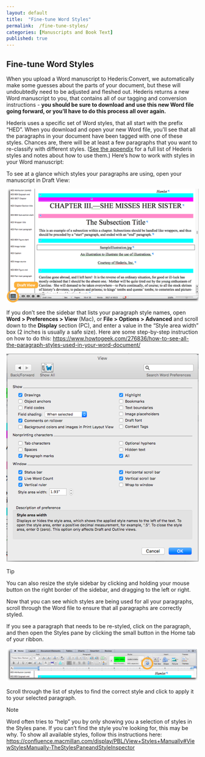 ```yaml
---
layout: default
title:  "Fine-tune Word Styles"
permalink:  /fine-tune-styles/
categories: [Manuscripts and Book Text]
published: true
---
```


<section data-type="chapter" class="hsecchapter" data-hederis-type="hsecchapter" id="fine-tune-styles" data-pi-attrs="id: fine-tune-styles" role="doc-chapter"><h1 data-hederis-type="hblkchaptitle" class="hblkchaptitle" id="pBufUOSWH">Fine-tune Word Styles</h1>
    <p class="hblkp" data-hederis-type="hblkp" id="p9gXMQaQW">When you upload a Word manuscript to Hederis:Convert, we automatically make some guesses about the parts of your document, but these will undoubtedly need to be adjusted and fleshed out. Hederis returns a new Word manuscript to you, that contains all of our tagging and conversion instructions - <strong>you should be sure to download and use this new Word file going forward, or you&#8217;ll have to do this process all over again.</strong></p>
    <p class="hblkp" data-hederis-type="hblkp" id="pUKLCmjGn">Hederis uses a specific set of Word styles, that all start with the prefix &#8220;HED&#8221;. When you download and open your new Word file, you&#8217;ll see that all the paragraphs in your document have been tagged with one of these styles. Chances are, there will be at least a few paragraphs that you want to re-classify with different styles. (<a href="{% post_url 2019-04-22-33-ListofHederisWordStyles %}"><span class="Hyperlink">See the appendix</span></a> for a full list of Hederis styles and notes about how to use them.) Here&#8217;s how to work with styles in your Word manuscript:</p>
    <p class="hblkp" data-hederis-type="hblkp" id="pyph5TRuq">To see at a glance which styles your paragraphs are using, open your manuscript in Draft View:</p>
    <img data-hederis-type="hblkimg" class="hblkimg" id="psOUgNbUz" src="/images/stylesidebar1_callouts_01.png"/>
    <p class="hblkp" data-hederis-type="hblkp" id="p7RqS0uto">If you don&#8217;t see the sidebar that lists your paragraph style names, open <strong>Word &gt; Preferences &gt; View</strong> (Mac), or <strong>File &gt; Options &gt; Advanced</strong> and scroll down to the <strong>Display</strong> section (PC), and enter a value in the &#8220;Style area width&#8221; box (2 inches is usually a safe size). Here are some step-by-step instruction on how to do this: <a href="https://www.howtogeek.com/276836/how-to-see-all-the-paragraph-styles-used-in-your-word-document/"><span class="Hyperlink">https://www.howtogeek.com/276836/how-to-see-all-the-paragraph-styles-used-in-your-word-document/</span></a></p>
    <img data-hederis-type="hblkimg" class="hblkimg" id="pdF2i0CYM" src="/images/stylesidebar4.png"/>
    <aside class="hwprbox box" data-hederis-type="hwprbox" id="pvMzO7yFv" data-type="sidebar"><p class="hblktype" data-hederis-type="hblktype" id="pEPWHUzlO">Tip</p>
    <p class="hblkp" data-hederis-type="hblkp" id="p7nM81g6u">You can also resize the style sidebar by clicking and holding your mouse button on the right border of the sidebar, and dragging to the left or right.</p>
    </aside>
    <p class="hblkp" data-hederis-type="hblkp" id="pZ3dwQyY0">Now that you can see which styles are being used for all your paragraphs, scroll through the Word file to ensure that all paragraphs are correctly styled.</p>
    <p class="hblkp" data-hederis-type="hblkp" id="pMFvumg6z">If you see a paragraph that needs to be re-styled, click on the paragraph, and then open the Styles pane by clicking the small button in the Home tab of your ribbon.</p>
    <img data-hederis-type="hblkimg" class="hblkimg" id="pOgGgsTcX" src="/images/stylespane1_01.png"/>
    <p class="hblkp" data-hederis-type="hblkp" id="pGnUTqZTY">Scroll through the list of styles to find the correct style and click to apply it to your selected paragraph.</p>
    <aside class="hwprbox box" data-hederis-type="hwprbox" id="pelA7FCQZ" data-type="sidebar"><p class="hblktype" data-hederis-type="hblktype" id="pouEv3Wtc">Note</p>
    <p class="hblkp" data-hederis-type="hblkp" id="pS31ipamZ">Word often tries to &#8220;help&#8221; you by only showing you a selection of styles in the Styles pane. If you can&#8217;t find the style you&#8217;re looking for, this may be why. To show all available styles, follow this instructions here: <a href="https://confluence.macmillan.com/display/PBL/View+Styles+Manually#ViewStylesManually-TheStylesPaneandStyleInspector"><span class="Hyperlink">https://confluence.macmillan.com/display/PBL/View+Styles+Manually#ViewStylesManually-TheStylesPaneandStyleInspector</span></a></p>
    </aside>
    </section>
    